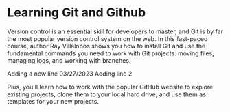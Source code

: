 # Learning Git and Github

Version control is an essential skill for developers to master, and Git is by far the most popular version control system on the web. In this fast-paced course, author Ray Villalobos shows you how to install Git and use the fundamental commands you need to work with Git projects: moving files, managing logs, and working with branches.

Adding a new line 03/27/2023
Adding line 2

Plus, you'll learn how to work with the popular GitHub website to explore existing projects, clone them to your local hard drive, and use them as templates for your new projects.
